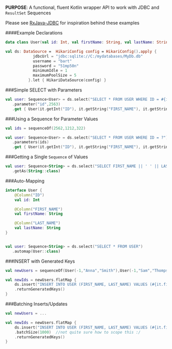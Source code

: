 
**PURPOSE**: A functional, fluent Kotlin wrapper API to work with JDBC and `ResultSet` Sequences

Please see [RxJava-JDBC](https://github.com/davidmoten/rxjava-jdbc) for inspiration behind these examples

####Example Declarations

```kotlin
data class User(val id: Int, val firstName: String, val lastName: String)

val ds: DataSource =  HikariConfig config = HikariConfig().apply {    
	        jdbcUrl = "jdbc:sqlite://C:/mydatabases/MyDb.db"
	        username = "bart"
	        password = "51mp50n"
	        minimumIdle = 1    
	        maximumPoolSize = 5 
          }.let { HikariDataSource(config) }

```

###Simple SELECT with Parameters

```kotlin
val user: Sequence<User> = ds.select("SELECT * FROM USER WHERE ID = #{id}")
   .parameter("id",2563)
   .get { User(it.getInt("ID"), it.getString("FIRST_NAME"), it.getString("LAST_NAME") } 

```

###Using a Sequence for Parameter Values

```kotlin
val ids = sequenceOf(2562,1212,322)

val user: Sequence<User> = ds.select("SELECT * FROM USER WHERE ID = ?")
   .parameters(ids)
   .get { User(it.getInt("ID"), it.getString("FIRST_NAME"), it.getString("LAST_NAME") } 

```

###Getting a Single `Sequence` of Values


```kotlin
val user: Sequence<String> = ds.select("SELECT FIRST_NAME || ' ' || LAST_NAME FROM USER")
   .getAs(String::class)
```


###Auto-Mapping

```kotlin
interface User {
    @Column("ID")
    val id: Int

    @Column("FIRST_NAME")
    val firstName: String

    @Column("LAST_NAME")
    val lastName: String
}


val user: Sequence<String> = ds.select("SELECT * FROM USER")
   .automap(User::class)
```


###INSERT with Generated Keys

```kotlin
val newUsers = sequenceOf(User(-1,"Anna","Smith"),User(-1,"Sam","Thompson"))

val newIds = newUsers.flatMap { 
    ds.insert("INSERT INTO USER (FIRST_NAME, LAST_NAME) VALUES (#{it.firstName},#{it.lastName})")
    .returnGeneratedKeys()
}
```

###Batching Inserts/Updates

```kotlin
val newUsers = ...

val newIds = newUsers.flatMap { 
    ds.insert("INSERT INTO USER (FIRST_NAME, LAST_NAME) VALUES (#{it.firstName},#{it.lastName})")
    .batchSize(1000)  //not quite sure how to scope this :/
    .returnGeneratedKeys()
}
```


